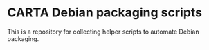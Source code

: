 # CARTA Debian packaging scripts

This is a repository for collecting helper scripts to automate Debian packaging.
